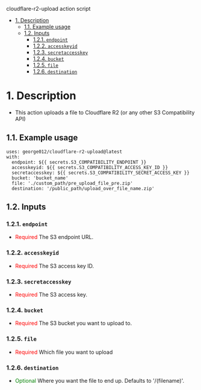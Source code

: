 cloudflare-r2-upload action script

<!-- TOC -->

- [1. Description](#1-description)
  - [1.1. Example usage](#11-example-usage)
  - [1.2. Inputs](#12-inputs)
    - [1.2.1. `endpoint`](#121-endpoint)
    - [1.2.2. `accesskeyid`](#122-accesskeyid)
    - [1.2.3. `secretaccesskey`](#123-secretaccesskey)
    - [1.2.4. `bucket`](#124-bucket)
    - [1.2.5. `file`](#125-file)
    - [1.2.6. `destination`](#126-destination)

<!-- /TOC -->

# 1. Description 
* This action uploads a file to Cloudflare R2 (or any other S3 Compatibility API)

## 1.1. Example usage
```
uses: george012/cloudflare-r2-upload@latest
with:
  endpoint: ${{ secrets.S3_COMPATIBILITY_ENDPOINT }}
  accesskeyid: ${{ secrets.S3_COMPATIBILITY_ACCESS_KEY_ID }}
  secretaccesskey: ${{ secrets.S3_COMPATIBILITY_SECRET_ACCESS_KEY }}
  bucket: 'bucket_name'
  file: './custom_path/pre_upload_file_pre.zip'
  destination: '/public_path/upload_over_file_name.zip'
```

## 1.2. Inputs

### 1.2.1. `endpoint`

* <font color=red>Required</font> The S3 endpoint URL.

### 1.2.2. `accesskeyid`

* <font color=red>Required</font> The S3 access key ID.

### 1.2.3. `secretaccesskey`

* <font color=red>Required</font> The S3 access key.

### 1.2.4. `bucket`
* <font color=red>Required</font>  The S3 bucket you want to upload to.

### 1.2.5. `file`

* <font color=red>Required</font> Which file you want to upload

### 1.2.6. `destination`

* <font color=green>Optional</font> Where you want the file to end up. Defaults to '/(filename)'.
